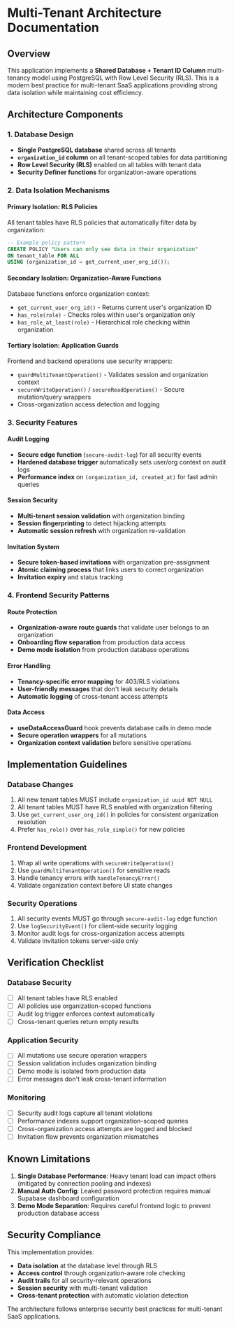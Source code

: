 # Multi-Tenant Architecture Documentation

## Overview

This application implements a **Shared Database + Tenant ID Column** multi-tenancy model using PostgreSQL with Row Level Security (RLS). This is a modern best practice for multi-tenant SaaS applications providing strong data isolation while maintaining cost efficiency.

## Architecture Components

### 1. Database Design

- **Single PostgreSQL database** shared across all tenants
- **`organization_id` column** on all tenant-scoped tables for data partitioning
- **Row Level Security (RLS)** enabled on all tables with tenant data
- **Security Definer functions** for organization-aware operations

### 2. Data Isolation Mechanisms

#### Primary Isolation: RLS Policies
All tenant tables have RLS policies that automatically filter data by organization:

```sql
-- Example policy pattern
CREATE POLICY "Users can only see data in their organization"
ON tenant_table FOR ALL
USING (organization_id = get_current_user_org_id());
```

#### Secondary Isolation: Organization-Aware Functions
Database functions enforce organization context:

- `get_current_user_org_id()` - Returns current user's organization ID
- `has_role(role)` - Checks roles within user's organization only
- `has_role_at_least(role)` - Hierarchical role checking within organization

#### Tertiary Isolation: Application Guards
Frontend and backend operations use security wrappers:

- `guardMultiTenantOperation()` - Validates session and organization context
- `secureWriteOperation()` / `secureReadOperation()` - Secure mutation/query wrappers
- Cross-organization access detection and logging

### 3. Security Features

#### Audit Logging
- **Secure edge function** (`secure-audit-log`) for all security events
- **Hardened database trigger** automatically sets user/org context on audit logs
- **Performance index** on `(organization_id, created_at)` for fast admin queries

#### Session Security
- **Multi-tenant session validation** with organization binding
- **Session fingerprinting** to detect hijacking attempts
- **Automatic session refresh** with organization re-validation

#### Invitation System
- **Secure token-based invitations** with organization pre-assignment
- **Atomic claiming process** that links users to correct organization
- **Invitation expiry** and status tracking

### 4. Frontend Security Patterns

#### Route Protection
- **Organization-aware route guards** that validate user belongs to an organization
- **Onboarding flow separation** from production data access
- **Demo mode isolation** from production database operations

#### Error Handling
- **Tenancy-specific error mapping** for 403/RLS violations
- **User-friendly messages** that don't leak security details
- **Automatic logging** of cross-tenant access attempts

#### Data Access
- **useDataAccessGuard** hook prevents database calls in demo mode
- **Secure operation wrappers** for all mutations
- **Organization context validation** before sensitive operations

## Implementation Guidelines

### Database Changes
1. All new tenant tables MUST include `organization_id uuid NOT NULL`
2. All tenant tables MUST have RLS enabled with organization filtering
3. Use `get_current_user_org_id()` in policies for consistent organization resolution
4. Prefer `has_role()` over `has_role_simple()` for new policies

### Frontend Development
1. Wrap all write operations with `secureWriteOperation()`
2. Use `guardMultiTenantOperation()` for sensitive reads
3. Handle tenancy errors with `handleTenancyError()`
4. Validate organization context before UI state changes

### Security Operations
1. All security events MUST go through `secure-audit-log` edge function
2. Use `logSecurityEvent()` for client-side security logging
3. Monitor audit logs for cross-organization access attempts
4. Validate invitation tokens server-side only

## Verification Checklist

### Database Security
- [ ] All tenant tables have RLS enabled
- [ ] All policies use organization-scoped functions
- [ ] Audit log trigger enforces context automatically
- [ ] Cross-tenant queries return empty results

### Application Security  
- [ ] All mutations use secure operation wrappers
- [ ] Session validation includes organization binding
- [ ] Demo mode is isolated from production data
- [ ] Error messages don't leak cross-tenant information

### Monitoring
- [ ] Security audit logs capture all tenant violations
- [ ] Performance indexes support organization-scoped queries
- [ ] Cross-organization access attempts are logged and blocked
- [ ] Invitation flow prevents organization mismatches

## Known Limitations

1. **Single Database Performance**: Heavy tenant load can impact others (mitigated by connection pooling and indexes)
2. **Manual Auth Config**: Leaked password protection requires manual Supabase dashboard configuration  
3. **Demo Mode Separation**: Requires careful frontend logic to prevent production database access

## Security Compliance

This implementation provides:
- **Data isolation** at the database level through RLS
- **Access control** through organization-aware role checking  
- **Audit trails** for all security-relevant operations
- **Session security** with multi-tenant validation
- **Cross-tenant protection** with automatic violation detection

The architecture follows enterprise security best practices for multi-tenant SaaS applications.